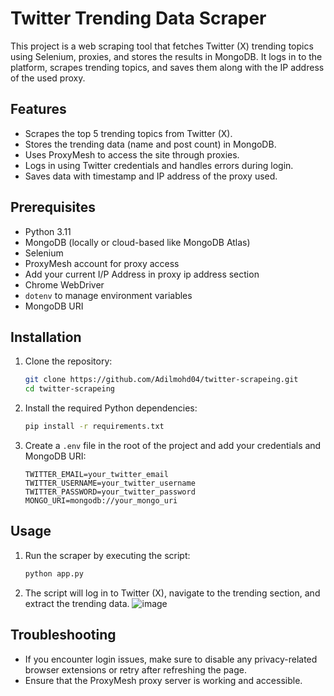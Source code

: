 # Twitter Trending Data Scraper

This project is a web scraping tool that fetches Twitter (X) trending topics using Selenium, proxies, and stores the results in MongoDB. It logs in to the platform, scrapes trending topics, and saves them along with the IP address of the used proxy.

## Features
- Scrapes the top 5 trending topics from Twitter (X).
- Stores the trending data (name and post count) in MongoDB.
- Uses ProxyMesh to access the site through proxies.
- Logs in using Twitter credentials and handles errors during login.
- Saves data with timestamp and IP address of the proxy used.

## Prerequisites
- Python 3.11
- MongoDB (locally or cloud-based like MongoDB Atlas)
- Selenium
- ProxyMesh account for proxy access
- Add your current I/P Address in proxy ip address section
- Chrome WebDriver
- `dotenv` to manage environment variables
- MongoDB URI

## Installation

1. Clone the repository:
    ```bash
    git clone https://github.com/Adilmohd04/twitter-scrapeing.git
    cd twitter-scrapeing
    ```

2. Install the required Python dependencies:
    ```bash
    pip install -r requirements.txt
    ```

3. Create a `.env` file in the root of the project and add your credentials and MongoDB URI:
    ```env
    TWITTER_EMAIL=your_twitter_email
    TWITTER_USERNAME=your_twitter_username
    TWITTER_PASSWORD=your_twitter_password
    MONGO_URI=mongodb://your_mongo_uri
    ```

## Usage

1. Run the scraper by executing the script:
    ```bash
    python app.py
    ```

2. The script will log in to Twitter (X), navigate to the trending section, and extract the trending data.
![image](https://github.com/user-attachments/assets/be1df399-4ecc-4892-839b-e084a777d03b)

## Troubleshooting

- If you encounter login issues, make sure to disable any privacy-related browser extensions or retry after refreshing the page.
- Ensure that the ProxyMesh proxy server is working and accessible.

